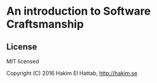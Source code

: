 # An introduction to Software Craftsmanship 

## License

MIT licensed

Copyright (C) 2016 Hakim El Hattab, http://hakim.se
